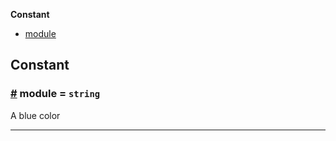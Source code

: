 **Constant**

- [module](#module)

## Constant

### <a id="module" href="#module">#</a> module = `string`

A blue color

---